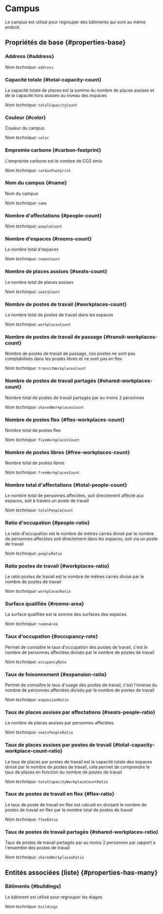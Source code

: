 # Campus
<!--- THIS FILE IS GENERATED PLEASE DO NOT EDIT IT DIRECTLY --->

Le campus est utilisé pour regrouper des bâtiments qui sont au même endroit.

## Propriétés de base {#properties-base}

### Address {#address}



*Nom technique:* ```address```

### Capacité totale {#total-capacity-count}

La capacité totale de places est la somme du nombre de places assises et de la capacité hors assises au niveau des espaces

*Nom technique:* ```totalCapacityCount```

### Couleur {#color}

Couleur du campus

*Nom technique:* ```color```

### Empreinte carbone {#carbon-footprint}

L'empreinte carbone est le nombre de CO2 émis

*Nom technique:* ```carbonFootprint```

### Nom du campus {#name}

Nom du campus

*Nom technique:* ```name```

### Nombre d'affectations {#people-count}



*Nom technique:* ```peopleCount```

### Nombre d'espaces {#rooms-count}

Le nombre total d'espaces

*Nom technique:* ```roomsCount```

### Nombre de places assises {#seats-count}

Le nombre total de places assises

*Nom technique:* ```seatsCount```

### Nombre de postes de travail {#workplaces-count}

Le nombre total de postes de travail dans les espaces

*Nom technique:* ```workplacesCount```

### Nombre de postes de travail de passage {#transit-workplaces-count}

Nombre de postes de travail de passage, ces postes ne sont pas comptabilisés dans les postes libres et ne sont pas en flex

*Nom technique:* ```transitWorkplacesCount```

### Nombre de postes de travail partagés {#shared-workplaces-count}

Nombre total de postes de travail partagés par au moins 2 personnes

*Nom technique:* ```sharedWorkplacesCount```

### Nombre de postes flex {#flex-workplaces-count}

Nombre total de postes flex

*Nom technique:* ```flexWorkplacesCount```

### Nombre de postes libres {#free-workplaces-count}

Nombre total de postes libres

*Nom technique:* ```freeWorkplacesCount```

### Nombre total d'affectations {#total-people-count}

Le nombre total de personnes affectées, soit directement affécté aux espaces, soit à travers un poste de travail

*Nom technique:* ```totalPeopleCount```

### Ratio d'occupation {#people-ratio}

Le ratio d'occupation est le nombre de métres carrés divisé par le nombre de personnes affectées soit directement dans les espaces, soit via un poste de travail

*Nom technique:* ```peopleRatio```

### Ratio postes de travail {#workplaces-ratio}

Le ratio postes de travail est le nombre de métres carrés divisé par le nombre de postes de travail

*Nom technique:* ```workplacesRatio```

### Surface qualifiée {#rooms-area}

La surface qualifiée est la somme des surfaces des espaces

*Nom technique:* ```roomsArea```

### Taux d'occupation {#occupancy-rate}

Permet de connaître le taux d'occupation des postes de travail, c'est le nombre de personnes affectées divisés par le nombre de postes de travail

*Nom technique:* ```occupancyRate```

### Taux de foisonnement {#expansion-ratio}

Permet de connaître le taux d'usage des postes de travail, c'est l'inverse du nombre de personnes affectées divisés par le nombre de postes de travail

*Nom technique:* ```expansionRatio```

### Taux de places assises par affectations {#seats-people-ratio}

Le nombre de places assises par personnes affectées

*Nom technique:* ```seatsPeopleRatio```

### Taux de places assises par postes de travail {#total-capacity-workplace-count-ratio}

Le taux de places par postes de travail est la capacité totale des espaces divisé par le nombre de postes de travail, cela permet de comprendre le taux de places en fonction du nombre de postes de travail

*Nom technique:* ```totalCapacityWorkplaceCountRatio```

### Taux de postes de travail en flex {#flex-ratio}

Le taux de poste de travail en flex est calculé en divisant le nombre de postes de travail en flex par le nombre total de postes de travail

*Nom technique:* ```flexRatio```

### Taux de postes de travail partagés {#shared-workplaces-ratio}

Taux de postes de travail partagés par au moins 2 personnes par rapport à l'ensemble des postes de travail

*Nom technique:* ```sharedWorkplacesRatio```




## Entités associées (liste) {#properties-has-many}

### Bâtiments {#buildings}

Le bâtiment est utilisé pour regrouper les étages

*Nom technique:* ```buildings```




